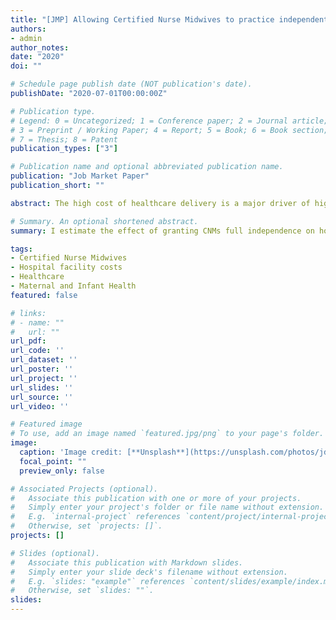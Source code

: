 ```yaml
---
title: "[JMP] Allowing Certified Nurse Midwives to practice independently reduces hospital costs"
authors:
- admin
author_notes:
date: "2020"
doi: ""

# Schedule page publish date (NOT publication's date).
publishDate: "2020-07-01T00:00:00Z"

# Publication type.
# Legend: 0 = Uncategorized; 1 = Conference paper; 2 = Journal article;
# 3 = Preprint / Working Paper; 4 = Report; 5 = Book; 6 = Book section;
# 7 = Thesis; 8 = Patent
publication_types: ["3"]

# Publication name and optional abbreviated publication name.
publication: "Job Market Paper"
publication_short: ""

abstract: The high cost of healthcare delivery is a major driver of high medical spending in the United States. Recognizing this issue, federal and state policy has sought to reduce healthcare spending by lowering the cost of delivering healthcare. Cost-based interventions have ranged from changing payment systems to allowing hospitals to take advantage of economies of scale through mergers and acquisitions. Reforming medical labor markets is an understudied and increasingly common cost-based intervention. Medical labor markets are characterized by strict scope of practice (SOP) laws that regulate the services an occupation is allowed to perform within its license. To shed light on the effects of relaxing these laws I use plausibly exogenous variation in the strictness of SOP laws for Certified Nurse Midwives (CNMs). Half of all states have relaxed their SOP laws to allow CNMs to practice and prescribe independently of a physician. I estimate the effect of granting CNMs full independence on hospital facility costs using administrative data from the Centers for Medicare and Medicaid Services (CMS) and inpatient discharge records from the Healthcare Cost and Utilization Project (HCUP). Using a two-way fixed-effects model I find that allowing CNMs to practice independently substantially reduces hospital facility costs per birth and the use of intensive procedures, such as cesarean sections. These cost reductions are concentrated in hospitals without NICUs, serve patients from areas with few OBGYNs, and deliver relatively few births per obstetric bed. To investigate the causal mechanisms behind these cost savings I estimate changes in patient selection due to increased CNM independence using a non-parametric structural choice model. I use these estimates to decompose the overall effect of the policy into savings generated from increased hospital efficiency and changing selection of patients into hospitals. I find that the savings are primarily driven by increased hospital efficiency for low-risk patients. Higher risk patients select into higher cost hospitals after the law change. These effects are attenuated by market concentration and a high density of OBGYNs.

# Summary. An optional shortened abstract.
summary: I estimate the effect of granting CNMs full independence on hospital facility costs using administrative data from the Centers for Medicare and Medicaid Services (CMS) and inpatient discharge records from the Healthcare Cost and Utilization Project (HCUP). I find that allowing CNMs to practice independently substantially reduces hospital facility costs per birth and the use of intensive procedures, such as cesarean sections. These cost reductions are concentrated in hospitals without NICUs, serve patients from areas with few OBGYNs, and deliver relatively few births per obstetric bed.The savings are primarily driven by increased hospital efficiency for low-risk patients. These effects are attenuated by market concentration and a high density of OBGYNs.

tags:
- Certified Nurse Midwives
- Hospital facility costs
- Healthcare
- Maternal and Infant Health
featured: false

# links:
# - name: ""
#   url: ""
url_pdf:
url_code: ''
url_dataset: ''
url_poster: ''
url_project: ''
url_slides: ''
url_source: ''
url_video: ''

# Featured image
# To use, add an image named `featured.jpg/png` to your page's folder.
image:
  caption: 'Image credit: [**Unsplash**](https://unsplash.com/photos/jdD8gXaTZsc)'
  focal_point: ""
  preview_only: false

# Associated Projects (optional).
#   Associate this publication with one or more of your projects.
#   Simply enter your project's folder or file name without extension.
#   E.g. `internal-project` references `content/project/internal-project/index.md`.
#   Otherwise, set `projects: []`.
projects: []

# Slides (optional).
#   Associate this publication with Markdown slides.
#   Simply enter your slide deck's filename without extension.
#   E.g. `slides: "example"` references `content/slides/example/index.md`.
#   Otherwise, set `slides: ""`.
slides:
---
```


<!-- {{% alert note %}}
Click the *Cite* button above to demo the feature to enable visitors to import publication metadata into their reference management software.
{{% /alert %}}

{{% alert note %}}
Click the *Slides* button above to demo Academic's Markdown slides feature.
{{% /alert %}} -->

<!-- Supplementary notes can be added here, including [code and math](https://sourcethemes.com/academic/docs/writing-markdown-latex/). -->
